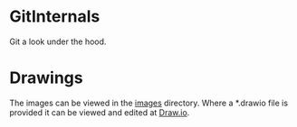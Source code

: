 # GitInternals
Git a look under the hood.

# Drawings
The images can be viewed in the [images](./images) directory.
Where a \*.drawio file is provided it can be viewed and edited at [Draw.io](https://www.draw.io/).

